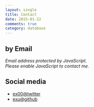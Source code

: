 ```yaml
---
layout: single
title: Contact
date: 2015-01-22
comments: true
category: database
---
```



## by Email

<script>
var a = ('jacek.wysocki' + '+blog@' + 'gmail.com')
document.write('<li>mailto: <a href="mailto:' + a + '">' + a + '</a></li>')
</script>

<NOSCRIPT>
    <em>Email address protected by JavaScript.<BR>
    Please enable JavaScript to contact me.</em>
</NOSCRIPT>

## Social media

- [ex00@twitter](http://twitter.com/ex00)
- [exu@github](http://github.com/exu)
